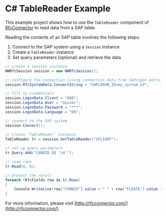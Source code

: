 ﻿# C# TableReader Example

This example project shows how to use the `TableReader` component of [RfcConnector](http://rfcconnector.com/)
to read data from a SAP table.

Reading the contents of an SAP table involves the following steps:

1. Connect to the SAP system using a `Session` instance
2. Create a `TableReader` instance
3. Set query parameters (optional) and retrieve the data

```csharp
// create a session instance
NWRfcSession session = new NWRfcSession();

// configure the connection (using connection data from SAPLogon entry)
session.RfcSystemData.ConnectString = "SAPLOGON_ID=my_system_id";

// fill in credentials
session.LogonData.Client = "000";
session.LogonData.User = "myuser";
session.LogonData.Password = "***";
session.LogonData.Language = "EN";

// connect to the SAP system
session.Connect();
 
// create `TableReader` instance
TableReader tr = session.GetTableReader("SFLIGHT");

// set up query parameters
tr.Query.Add("CARRID EQ 'LH'");

// read rows
tr.Read(0, 0);

// process the result
foreach (RfcFields row in tr.Rows)
{
    Console.WriteLine(row["CONNID"].value + " " + row["FLDATE"].value + " " + row["CARRID"].value);
}
```

For more information, please visit [http://rfcconnector.com/](http://rfcconnector.com/)